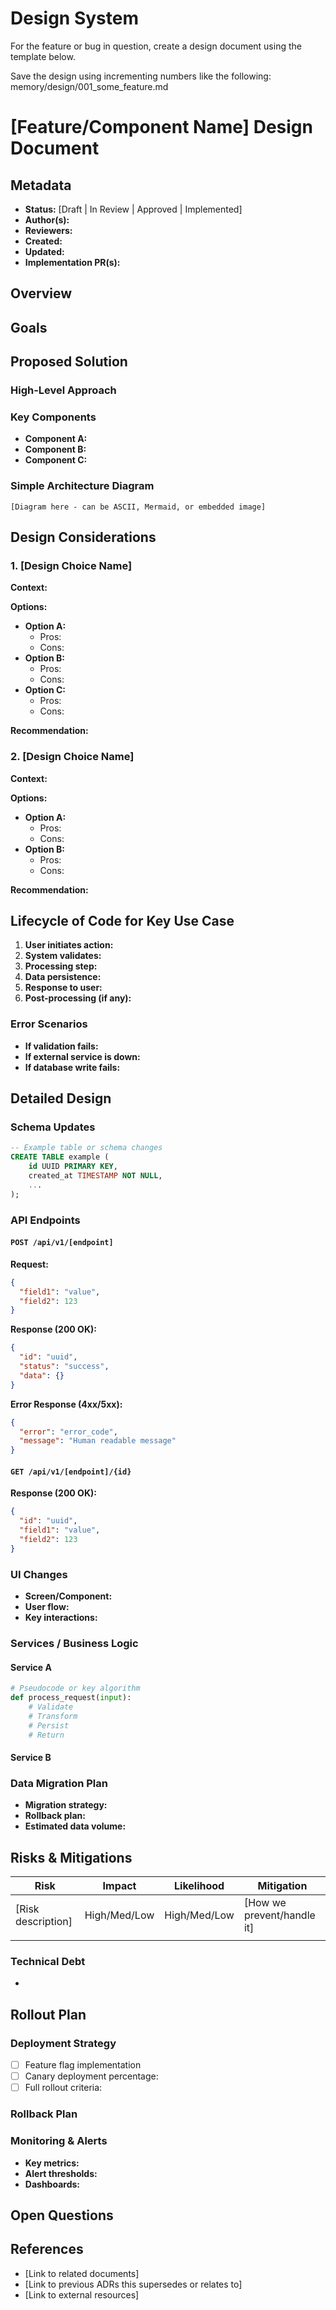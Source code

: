 # Design System

For the feature or bug in question, create a design document using the template below.

Save the design using incrementing numbers like the following: memory/design/001_some_feature.md

# [Feature/Component Name] Design Document

## Metadata
- **Status:** [Draft | In Review | Approved | Implemented]
- **Author(s):** 
- **Reviewers:** 
- **Created:** 
- **Updated:** 
- **Implementation PR(s):** 

## Overview
<!-- What problem are we solving and why now? (2-3 paragraphs max) -->

## Goals

## Proposed Solution

### High-Level Approach
<!-- 2-3 paragraphs explaining the core solution -->

### Key Components
<!-- Major pieces and how they fit together -->
- **Component A:** 
- **Component B:** 
- **Component C:** 

### Simple Architecture Diagram
<!-- Boxes and arrows diagram showing data flow and component interaction -->
```
[Diagram here - can be ASCII, Mermaid, or embedded image]
```

## Design Considerations

### 1. [Design Choice Name]
**Context:** <!-- Why this decision matters -->

**Options:**
- **Option A:** 
  - Pros: 
  - Cons: 
- **Option B:** 
  - Pros: 
  - Cons: 
- **Option C:** 
  - Pros: 
  - Cons: 

**Recommendation:** <!-- What we're choosing and why -->

### 2. [Design Choice Name]
**Context:** 

**Options:**
- **Option A:** 
  - Pros: 
  - Cons: 
- **Option B:** 
  - Pros: 
  - Cons: 

**Recommendation:** 

## Lifecycle of Code for Key Use Case
<!-- Step-by-step flow of how the system handles the main use case -->

1. **User initiates action:** 
2. **System validates:** 
3. **Processing step:** 
4. **Data persistence:** 
5. **Response to user:** 
6. **Post-processing (if any):** 

### Error Scenarios
- **If validation fails:** 
- **If external service is down:** 
- **If database write fails:** 

## Detailed Design

### Schema Updates
```sql
-- Example table or schema changes
CREATE TABLE example (
    id UUID PRIMARY KEY,
    created_at TIMESTAMP NOT NULL,
    ...
);
```

### API Endpoints

#### `POST /api/v1/[endpoint]`
**Request:**
```json
{
  "field1": "value",
  "field2": 123
}
```

**Response (200 OK):**
```json
{
  "id": "uuid",
  "status": "success",
  "data": {}
}
```

**Error Response (4xx/5xx):**
```json
{
  "error": "error_code",
  "message": "Human readable message"
}
```

#### `GET /api/v1/[endpoint]/{id}`
**Response (200 OK):**
```json
{
  "id": "uuid",
  "field1": "value",
  "field2": 123
}
```

### UI Changes
<!-- Screenshots, mockups, or description of UI changes -->
- **Screen/Component:** 
- **User flow:** 
- **Key interactions:** 

### Services / Business Logic

#### Service A
```python
# Pseudocode or key algorithm
def process_request(input):
    # Validate
    # Transform
    # Persist
    # Return
```

#### Service B
<!-- Key business logic or processing steps -->

### Data Migration Plan
<!-- If applicable - how do we migrate existing data? -->
- **Migration strategy:** 
- **Rollback plan:** 
- **Estimated data volume:** 

## Risks & Mitigations

| Risk | Impact | Likelihood | Mitigation |
|------|--------|------------|------------|
| [Risk description] | High/Med/Low | High/Med/Low | [How we prevent/handle it] |
| | | | |

### Technical Debt
<!-- What shortcuts are we taking that we'll need to address later? -->
- 

## Rollout Plan

### Deployment Strategy
- [ ] Feature flag implementation
- [ ] Canary deployment percentage: 
- [ ] Full rollout criteria: 

### Rollback Plan
<!-- How do we undo this if something goes wrong? -->

### Monitoring & Alerts
<!-- What metrics/logs will we watch? -->
- **Key metrics:** 
- **Alert thresholds:** 
- **Dashboards:** 

## Open Questions



## References
- [Link to related documents]
- [Link to previous ADRs this supersedes or relates to]
- [Link to external resources]